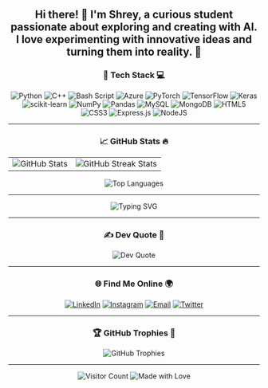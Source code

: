 <h2 align="center">Hi there! 👋 I'm Shrey, a curious student passionate about exploring and creating with AI. I love experimenting with innovative ideas and turning them into reality. 🚀</h2>


<div align="center">


### 🚀 **Tech Stack** 💻  
![Python](https://img.shields.io/badge/python-3670A0?style=for-the-badge&logo=python&logoColor=ffdd54) 
![C++](https://img.shields.io/badge/c++-%2300599C.svg?style=for-the-badge&logo=c%2B%2B&logoColor=white) 
![Bash Script](https://img.shields.io/badge/bash_script-%23121011.svg?style=for-the-badge&logo=gnu-bash&logoColor=white) 
![Azure](https://img.shields.io/badge/azure-%230072C6.svg?style=for-the-badge&logo=microsoftazure&logoColor=white) 
![PyTorch](https://img.shields.io/badge/PyTorch-%23EE4C2C.svg?style=for-the-badge&logo=PyTorch&logoColor=white) 
![TensorFlow](https://img.shields.io/badge/TensorFlow-%23FF6F00.svg?style=for-the-badge&logo=TensorFlow&logoColor=white) 
![Keras](https://img.shields.io/badge/Keras-%23D00000.svg?style=for-the-badge&logo=Keras&logoColor=white)
![scikit-learn](https://img.shields.io/badge/scikit--learn-%23F7931E.svg?style=for-the-badge&logo=scikit-learn&logoColor=white)
![NumPy](https://img.shields.io/badge/numpy-%23013243.svg?style=for-the-badge&logo=numpy&logoColor=white) 
![Pandas](https://img.shields.io/badge/pandas-%23150458.svg?style=for-the-badge&logo=pandas&logoColor=white)
![MySQL](https://img.shields.io/badge/mysql-4479A1.svg?style=for-the-badge&logo=mysql&logoColor=white) 
![MongoDB](https://img.shields.io/badge/MongoDB-%234ea94b.svg?style=for-the-badge&logo=mongodb&logoColor=white) 
![HTML5](https://img.shields.io/badge/html5-%23E34F26.svg?style=for-the-badge&logo=html5&logoColor=white) 
![CSS3](https://img.shields.io/badge/css3-%231572B6.svg?style=for-the-badge&logo=css3&logoColor=white) 
![Express.js](https://img.shields.io/badge/express.js-%23404d59.svg?style=for-the-badge&logo=express&logoColor=%2361DAFB) 
![NodeJS](https://img.shields.io/badge/node.js-6DA55F?style=for-the-badge&logo=node.js&logoColor=white)  

---

### 📈 **GitHub Stats** 🔥  
<table>
  <tr>
    <td>
      <img src="https://github-readme-stats.vercel.app/api?username=Hyperspectral01&theme=midnight-purple&hide_border=false&include_all_commits=false&count_private=false" alt="GitHub Stats"/>
    </td>
    <td>
      <img src="https://github-readme-streak-stats.herokuapp.com/?user=Hyperspectral01&theme=midnight-purple&hide_border=false" alt="GitHub Streak Stats"/>
    </td>
  </tr>
</table>
<img src="https://github-readme-stats.vercel.app/api/top-langs/?username=Hyperspectral01&theme=midnight-purple&hide_border=false&layout=compact" alt="Top Languages"/>

---

<p align="center">
  <img src="https://readme-typing-svg.demolab.com?font=Fira+Code&weight=600&size=21&pause=1000&width=600&lines=Are+AI+and+humans+gonna+compete+in+TikTok+dance+%3F;Machine+learning—guessing%2C+but+with+math.;Segmentation+fault%3A+it+broke+my+heart.;AI+prediction+failed—blame+the+dataset.;Stack+overflow%3A+where+coders+go+cry.;AI%3A+Artificial%3F+Feels+pretty+natural+now.;404+joke+not+found%2C+retrying..." alt="Typing SVG"/>
</p>

---

### ✍️ **Dev Quote** 📜  
<div align="center">
  <img src="https://quotes-github-readme.vercel.app/api?type=horizontal&theme=radical" alt="Dev Quote"/>
</div>

---

### 🌐 **Find Me Online** 🌍  
<p align="center">
  <a href="https://www.linkedin.com/in/shrey-vyas-054b92256" target="_blank"><img src="https://img.shields.io/badge/LinkedIn-0A66C2?style=for-the-badge&logo=linkedin&logoColor=white" alt="LinkedIn"></a>
  <a href="https://www.instagram.com/shreyvyas008/" target="_blank"><img src="https://img.shields.io/badge/Instagram-E4405F?style=for-the-badge&logo=instagram&logoColor=white" alt="Instagram"></a>
  <a href="mailto:svyas4067@gmail.com" target="_blank"><img src="https://img.shields.io/badge/Email-D14836?style=for-the-badge&logo=gmail&logoColor=white" alt="Email"></a>
  <a href="https://x.com/ShreyVyas15?t=1tgbnK9LcJNnRAZa-n_PcQ&s=08" target="_blank"><img src="https://img.shields.io/badge/X-1DA1F2?style=for-the-badge&logo=x&logoColor=white" alt="Twitter"></a>
</p>

---

### 🏆 **GitHub Trophies** 🏅  
<div align="center">
  <img src="https://github-profile-trophy.vercel.app/?username=Hyperspectral01&theme=radical&no-frame=true&no-bg=false&margin-w=4" alt="GitHub Trophies"/>
</div>

---

<p align="center">
  <img src="https://badges.pufler.dev/visits/{Hyperspectral01}/{Hyperspectral01}" alt="Visitor Count"/>
  <img src="https://img.shields.io/badge/Made_with-❤️-red?style=flat" alt="Made with Love"/>
</p>

</div>
